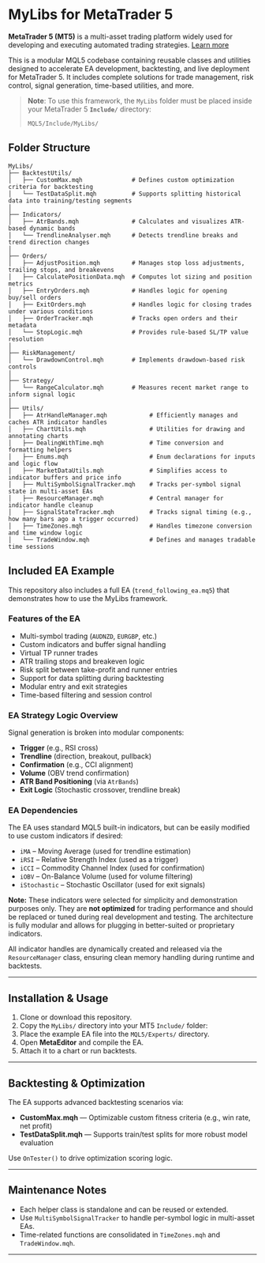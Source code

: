 # MyLibs for MetaTrader 5

**MetaTrader 5 (MT5)** is a multi-asset trading platform widely used for developing and executing automated trading strategies. [Learn more](https://www.metatrader5.com/en)

This is a modular MQL5 codebase containing reusable classes and utilities designed to accelerate EA development, backtesting, and live deployment for MetaTrader 5. It includes complete solutions for trade management, risk control, signal generation, time-based utilities, and more.

> **Note**: To use this framework, the `MyLibs` folder must be placed inside your MetaTrader 5 **`Include/`** directory:
>
> ```
> MQL5/Include/MyLibs/
> ```

## Folder Structure
```
MyLibs/
├── BacktestUtils/
│   ├── CustomMax.mqh              # Defines custom optimization criteria for backtesting
│   └── TestDataSplit.mqh          # Supports splitting historical data into training/testing segments
│
├── Indicators/
│   ├── AtrBands.mqh               # Calculates and visualizes ATR-based dynamic bands
│   └── TrendlineAnalyser.mqh      # Detects trendline breaks and trend direction changes
│
├── Orders/
│   ├── AdjustPosition.mqh         # Manages stop loss adjustments, trailing stops, and breakevens
│   ├── CalculatePositionData.mqh  # Computes lot sizing and position metrics
│   ├── EntryOrders.mqh            # Handles logic for opening buy/sell orders
│   ├── ExitOrders.mqh             # Handles logic for closing trades under various conditions
│   ├── OrderTracker.mqh           # Tracks open orders and their metadata
│   └── StopLogic.mqh              # Provides rule-based SL/TP value resolution
│
├── RiskManagement/
│   └── DrawdownControl.mqh        # Implements drawdown-based risk controls
│
├── Strategy/
│   └── RangeCalculator.mqh        # Measures recent market range to inform signal logic
│
├── Utils/
│   ├── AtrHandleManager.mqh            # Efficiently manages and caches ATR indicator handles
│   ├── ChartUtils.mqh                  # Utilities for drawing and annotating charts
│   ├── DealingWithTime.mqh             # Time conversion and formatting helpers
│   ├── Enums.mqh                       # Enum declarations for inputs and logic flow
│   ├── MarketDataUtils.mqh             # Simplifies access to indicator buffers and price info
│   ├── MultiSymbolSignalTracker.mqh    # Tracks per-symbol signal state in multi-asset EAs
│   ├── ResourceManager.mqh             # Central manager for indicator handle cleanup
│   ├── SignalStateTracker.mqh          # Tracks signal timing (e.g., how many bars ago a trigger occurred)
│   ├── TimeZones.mqh                   # Handles timezone conversion and time window logic
│   └── TradeWindow.mqh                 # Defines and manages tradable time sessions
```

## Included EA Example

This repository also includes a full EA (`trend_following_ea.mq5`) that demonstrates how to use the MyLibs framework.

### Features of the EA

- Multi-symbol trading (`AUDNZD`, `EURGBP`, etc.)
- Custom indicators and buffer signal handling
- Virtual TP runner trades
- ATR trailing stops and breakeven logic
- Risk split between take-profit and runner entries
- Support for data splitting during backtesting
- Modular entry and exit strategies
- Time-based filtering and session control

### EA Strategy Logic Overview

Signal generation is broken into modular components:

- **Trigger** (e.g., RSI cross)
- **Trendline** (direction, breakout, pullback)
- **Confirmation** (e.g., CCI alignment)
- **Volume** (OBV trend confirmation)
- **ATR Band Positioning** (via `AtrBands`)
- **Exit Logic** (Stochastic crossover, trendline break)

### EA Dependencies

The EA uses standard MQL5 built-in indicators, but can be easily modified to use custom indicators if desired:

- `iMA` – Moving Average (used for trendline estimation)
- `iRSI` – Relative Strength Index (used as a trigger)
- `iCCI` – Commodity Channel Index (used for confirmation)
- `iOBV` – On-Balance Volume (used for volume filtering)
- `iStochastic` – Stochastic Oscillator (used for exit signals)

**Note:** These indicators were selected for simplicity and demonstration purposes only. They are **not optimized** for trading performance and should be replaced or tuned during real development and testing. The architecture is fully modular and allows for plugging in better-suited or proprietary indicators.

All indicator handles are dynamically created and released via the `ResourceManager` class, ensuring clean memory handling during runtime and backtests.

---

## Installation & Usage

1. Clone or download this repository.
2. Copy the `MyLibs/` directory into your MT5 `Include/` folder:
3. Place the example EA file into the `MQL5/Experts/` directory.
4. Open **MetaEditor** and compile the EA.
5. Attach it to a chart or run backtests.

---

## Backtesting & Optimization

The EA supports advanced backtesting scenarios via:

- **CustomMax.mqh** — Optimizable custom fitness criteria (e.g., win rate, net profit)
- **TestDataSplit.mqh** — Supports train/test splits for more robust model evaluation

Use `OnTester()` to drive optimization scoring logic.

---



## Maintenance Notes

- Each helper class is standalone and can be reused or extended.
- Use `MultiSymbolSignalTracker` to handle per-symbol logic in multi-asset EAs.
- Time-related functions are consolidated in `TimeZones.mqh` and `TradeWindow.mqh`.

---

